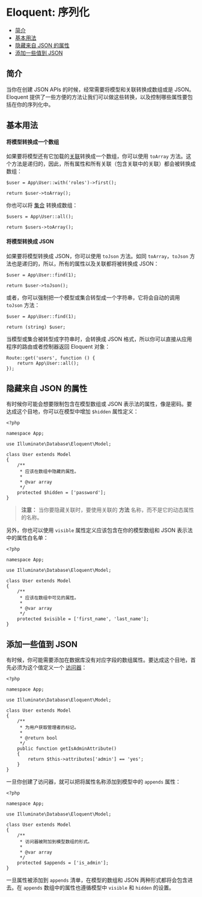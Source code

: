 # Eloquent: 序列化

- [简介](#introduction)
- [基本用法](#basic-usage)
- [隐藏来自 JSON 的属性](#hiding-attributes-from-json)
- [添加一些值到 JSON](#appending-values-to-json)

<a name="introduction"></a>
## 简介

当你在创建 JSON APIs 的时候，经常需要将模型和关联转换成数组或是 JSON。Eloquent 提供了一些方便的方法让我们可以做这些转换，以及控制哪些属性要包括在你的序列化中。

<a name="basic-usage"></a>
## 基本用法

#### 将模型转换成一个数组

如果要将模型还有它加载的[关联](/docs/{{version}}/eloquent-relationships)转换成一个数组，你可以使用 `toArray` 方法。这个方法是递归的，因此，所有属性和所有关联（包含关联中的关联）都会被转换成数组：

    $user = App\User::with('roles')->first();

    return $user->toArray();

你也可以将 [集合](/docs/{{version}}/eloquent-collections) 转换成数组：

    $users = App\User::all();

    return $users->toArray();

#### 将模型转换成 JSON

如果要将模型转换成 JSON，你可以使用 `toJson` 方法。如同 `toArray`，`toJson` 方法也是递归的，所以，所有的属性以及关联都将被转换成 JSON：

    $user = App\User::find(1);

    return $user->toJson();

或者，你可以强制把一个模型或集合转型成一个字符串，它将会自动的调用 `toJson` 方法：

    $user = App\User::find(1);

    return (string) $user;

当模型或集合被转型成字符串时，会转换成 JSON 格式，所以你可以直接从应用程序的路由或者控制器返回 Eloquent 对象：

    Route::get('users', function () {
        return App\User::all();
    });

<a name="hiding-attributes-from-json"></a>
## 隐藏来自 JSON 的属性

有时候你可能会想要限制包含在模型数组或 JSON 表示法的属性，像是密码。要达成这个目地，你可以在模型中增加 `$hidden` 属性定义：

    <?php

    namespace App;

    use Illuminate\Database\Eloquent\Model;

    class User extends Model
    {
        /**
         * 应该在数组中隐藏的属性。
         *
         * @var array
         */
        protected $hidden = ['password'];
    }

> **注意：** 当你要隐藏关联时，要使用关联的 **方法** 名称，而不是它的动态属性的名称。

另外，你也可以使用 `visible` 属性定义应该包含在你的模型数组和 JSON 表示法中的属性白名单：

    <?php

    namespace App;

    use Illuminate\Database\Eloquent\Model;

    class User extends Model
    {
        /**
         * 应该在数组中可见的属性。
         *
         * @var array
         */
        protected $visible = ['first_name', 'last_name'];
    }

<a name="appending-values-to-json"></a>
## 添加一些值到 JSON

有时候，你可能需要添加在数据库没有对应字段的数组属性。要达成这个目地，首先必须为这个值定义一个 [访问器](/docs/{{version}}/eloquent-mutators)：

    <?php

    namespace App;

    use Illuminate\Database\Eloquent\Model;

    class User extends Model
    {
        /**
         * 为用户获取管理者的标记。
         *
         * @return bool
         */
        public function getIsAdminAttribute()
        {
            return $this->attributes['admin'] == 'yes';
        }
    }

一旦你创建了访问器，就可以把将属性名称添加到模型中的 `appends` 属性：

    <?php

    namespace App;

    use Illuminate\Database\Eloquent\Model;

    class User extends Model
    {
        /**
         * 访问器被附加到模型数组的形式。
         *
         * @var array
         */
        protected $appends = ['is_admin'];
    }

一旦属性被添加到 `appends` 清单，在模型的数组和 JSON 两种形式都将会包含进去。在 `appends` 数组中的属性也遵循模型中 `visible` 和 `hidden` 的设置。
